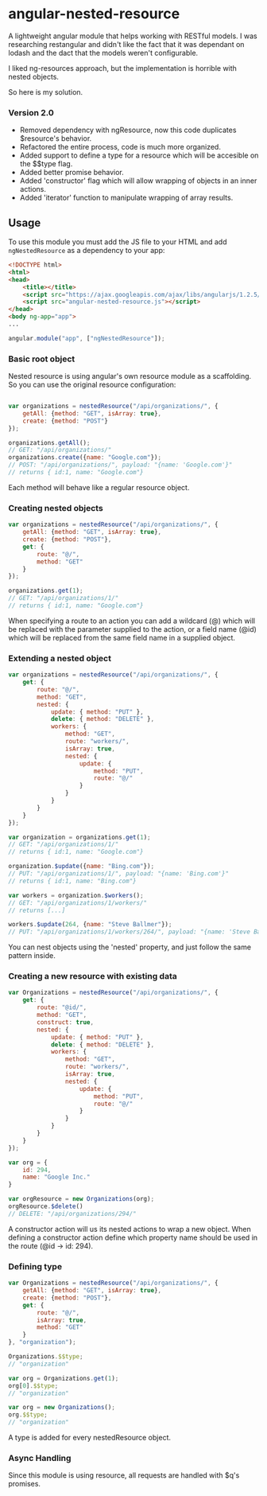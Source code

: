 angular-nested-resource
======================

A lightweight angular module that helps working with RESTful models.
I was researching restangular and didn't like the fact that it was dependant on lodash and the dact that the models weren't configurable.

I liked ng-resources approach, but the implementation is horrible with nested objects.

So here is my solution.

### Version 2.0
- Removed dependency with ngResource, now this code duplicates $resource's behavior.
- Refactored the entire process, code is much more organized.
- Added support to define a type for a resource which will be accesible on the $$type flag.
- Added better promise behavior.
- Added 'constructor' flag which will allow wrapping of objects in an inner actions.
- Added 'iterator' function to manipulate wrapping of array results.


## Usage
To use this module you must add the JS file to your HTML and add `ngNestedResource` as a dependency to your app:
```html
<!DOCTYPE html>
<html>
<head>
    <title></title>
    <script src="https://ajax.googleapis.com/ajax/libs/angularjs/1.2.5/angular.min.js"></script>
    <script src="angular-nested-resource.js"></script>
</head>
<body ng-app="app">
...

```
```js
angular.module("app", ["ngNestedResource"]);
```

### Basic root object
Nested resource is using angular's own resource module as a scaffolding. So you can use the original resource configuration:
```js

var organizations = nestedResource("/api/organizations/", {
    getAll: {method: "GET", isArray: true},
    create: {method: "POST"}
});

organizations.getAll();
// GET: "/api/organizations/"
organizations.create({name: "Google.com"}); 
// POST: "/api/organizations/", payload: "{name: 'Google.com'}"
// returns { id:1, name: "Google.com"}

```
Each method will behave like a regular resource object.

### Creating nested objects
```js
var organizations = nestedResource("/api/organizations/", {
    getAll: {method: "GET", isArray: true},
    create: {method: "POST"},
    get: {
        route: "@/",
        method: "GET"
    }
});

organizations.get(1); 
// GET: "/api/organizations/1/"
// returns { id:1, name: "Google.com"}
```
When specifying a route to an action you can add a wildcard (@) which will be replaced with the parameter supplied to the action, or a field name (@id) which will be replaced from the same field name in a supplied object.

### Extending a nested object
```js
var organizations = nestedResource("/api/organizations/", {
    get: {
        route: "@/",
        method: "GET",
        nested: {
            update: { method: "PUT" },
            delete: { method: "DELETE" },
            workers: {
                method: "GET",
                route: "workers/",
                isArray: true,
                nested: {
                    update: {
                        method: "PUT",
                        route: "@/"
                    }
                }
            }
        }
    }
});

var organization = organizations.get(1); 
// GET: "/api/organizations/1/"
// returns { id:1, name: "Google.com"}

organization.$update({name: "Bing.com"});
// PUT: "/api/organizations/1/", payload: "{name: 'Bing.com'}"
// returns { id:1, name: "Bing.com"}

var workers = organization.$workers();
// GET: "/api/organizations/1/workers/"
// returns [...]

workers.$update(264, {name: "Steve Ballmer"});
// PUT: "/api/organizations/1/workers/264/", payload: "{name: 'Steve Ballmer'}"
```
You can nest objects using the 'nested' property, and just follow the same pattern inside.


### Creating a new resource with existing data

```js
var Organizations = nestedResource("/api/organizations/", {
    get: {
        route: "@id/",
        method: "GET",
        construct: true,
        nested: {
            update: { method: "PUT" },
            delete: { method: "DELETE" },
            workers: {
                method: "GET",
                route: "workers/",
                isArray: true,
                nested: {
                    update: {
                        method: "PUT",
                        route: "@/"
                    }
                }
            }
        }
    }
});

var org = {
    id: 294,
    name: "Google Inc."
}

var orgResource = new Organizations(org);
orgResource.$delete()
// DELETE: "/api/organizations/294/"
```
A constructor action will us its nested actions to wrap a new object. When defining a constructor action define which property name should be used in the route (@id -> id: 294).

### Defining type

```js
var Organizations = nestedResource("/api/organizations/", {
    getAll: {method: "GET", isArray: true},
    create: {method: "POST"},
    get: {
        route: "@/",
        isArray: true,
        method: "GET"
    }
}, "organization");

Organizations.$$type;
// "organization"

var org = Organizations.get(1);
org[0].$$type;
// "organization"

var org = new Organizations();
org.$$type;
// "organization"
```
A type is added for every nestedResource object.


### Async Handling

Since this module is using resource, all requests are handled with $q's promises.
